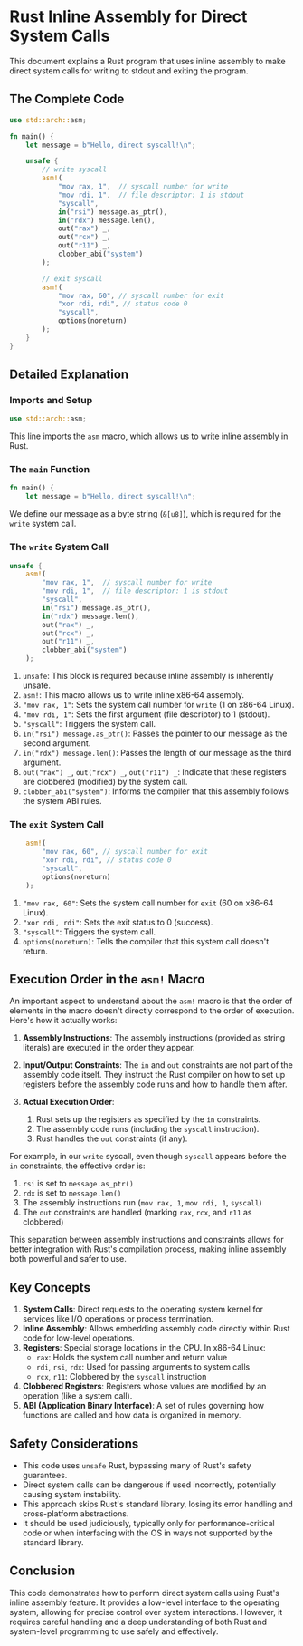 # Rust Inline Assembly for Direct System Calls

This document explains a Rust program that uses inline assembly to make direct system calls for writing to stdout and exiting the program.

## The Complete Code

```rust
use std::arch::asm;

fn main() {
    let message = b"Hello, direct syscall!\n";

    unsafe {
        // write syscall
        asm!(
            "mov rax, 1",  // syscall number for write
            "mov rdi, 1",  // file descriptor: 1 is stdout
            "syscall",
            in("rsi") message.as_ptr(),
            in("rdx") message.len(),
            out("rax") _,
            out("rcx") _,
            out("r11") _,
            clobber_abi("system")
        );

        // exit syscall
        asm!(
            "mov rax, 60", // syscall number for exit
            "xor rdi, rdi", // status code 0
            "syscall",
            options(noreturn)
        );
    }
}
```

## Detailed Explanation

### Imports and Setup

```rust
use std::arch::asm;
```
This line imports the `asm` macro, which allows us to write inline assembly in Rust.

### The `main` Function

```rust
fn main() {
    let message = b"Hello, direct syscall!\n";
```
We define our message as a byte string (`&[u8]`), which is required for the `write` system call.

### The `write` System Call

```rust
unsafe {
    asm!(
        "mov rax, 1",  // syscall number for write
        "mov rdi, 1",  // file descriptor: 1 is stdout
        "syscall",
        in("rsi") message.as_ptr(),
        in("rdx") message.len(),
        out("rax") _,
        out("rcx") _,
        out("r11") _,
        clobber_abi("system")
    );
```

1. `unsafe`: This block is required because inline assembly is inherently unsafe.
2. `asm!`: This macro allows us to write inline x86-64 assembly.
3. `"mov rax, 1"`: Sets the system call number for `write` (1 on x86-64 Linux).
4. `"mov rdi, 1"`: Sets the first argument (file descriptor) to 1 (stdout).
5. `"syscall"`: Triggers the system call.
6. `in("rsi") message.as_ptr()`: Passes the pointer to our message as the second argument.
7. `in("rdx") message.len()`: Passes the length of our message as the third argument.
8. `out("rax") _`, `out("rcx") _`, `out("r11") _`: Indicate that these registers are clobbered (modified) by the system call.
9. `clobber_abi("system")`: Informs the compiler that this assembly follows the system ABI rules.

### The `exit` System Call

```rust
    asm!(
        "mov rax, 60", // syscall number for exit
        "xor rdi, rdi", // status code 0
        "syscall",
        options(noreturn)
    );
```

1. `"mov rax, 60"`: Sets the system call number for `exit` (60 on x86-64 Linux).
2. `"xor rdi, rdi"`: Sets the exit status to 0 (success).
3. `"syscall"`: Triggers the system call.
4. `options(noreturn)`: Tells the compiler that this system call doesn't return.

## Execution Order in the `asm!` Macro

An important aspect to understand about the `asm!` macro is that the order of elements in the macro doesn't directly correspond to the order of execution. Here's how it actually works:

1. **Assembly Instructions**: 
   The assembly instructions (provided as string literals) are executed in the order they appear.

2. **Input/Output Constraints**:
   The `in` and `out` constraints are not part of the assembly code itself. They instruct the Rust compiler on how to set up registers before the assembly code runs and how to handle them after.

3. **Actual Execution Order**:
   1. Rust sets up the registers as specified by the `in` constraints.
   2. The assembly code runs (including the `syscall` instruction).
   3. Rust handles the `out` constraints (if any).

For example, in our `write` syscall, even though `syscall` appears before the `in` constraints, the effective order is:

1. `rsi` is set to `message.as_ptr()`
2. `rdx` is set to `message.len()`
3. The assembly instructions run (`mov rax, 1`, `mov rdi, 1`, `syscall`)
4. The `out` constraints are handled (marking `rax`, `rcx`, and `r11` as clobbered)

This separation between assembly instructions and constraints allows for better integration with Rust's compilation process, making inline assembly both powerful and safer to use.

## Key Concepts

1. **System Calls**: Direct requests to the operating system kernel for services like I/O operations or process termination.
2. **Inline Assembly**: Allows embedding assembly code directly within Rust code for low-level operations.
3. **Registers**: Special storage locations in the CPU. In x86-64 Linux:
   - `rax`: Holds the system call number and return value
   - `rdi`, `rsi`, `rdx`: Used for passing arguments to system calls
   - `rcx`, `r11`: Clobbered by the `syscall` instruction
4. **Clobbered Registers**: Registers whose values are modified by an operation (like a system call).
5. **ABI (Application Binary Interface)**: A set of rules governing how functions are called and how data is organized in memory.

## Safety Considerations

- This code uses `unsafe` Rust, bypassing many of Rust's safety guarantees.
- Direct system calls can be dangerous if used incorrectly, potentially causing system instability.
- This approach skips Rust's standard library, losing its error handling and cross-platform abstractions.
- It should be used judiciously, typically only for performance-critical code or when interfacing with the OS in ways not supported by the standard library.

## Conclusion

This code demonstrates how to perform direct system calls using Rust's inline assembly feature. It provides a low-level interface to the operating system, allowing for precise control over system interactions. However, it requires careful handling and a deep understanding of both Rust and system-level programming to use safely and effectively.
